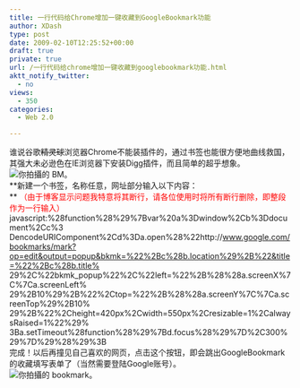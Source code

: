 ```yaml
---
title: 一行代码给Chrome增加一键收藏到GoogleBookmark功能
author: XDash
type: post
date: 2009-02-10T12:25:52+00:00
draft: true
private: true
url: /一行代码给chrome增加一键收藏到googlebookmark功能.html
aktt_notify_twitter:
  - no
views:
  - 350
categories:
  - Web 2.0

---
```

谁说谷歌<strike>精灵球</strike>浏览器Chrome不能装插件的，通过书签也能很方便地曲线救国，其强大未必逊色在IE浏览器下安装Digg插件，而且简单的超乎想象。  
<img decoding="async" alt="你拍攝的 BM。" src="http://farm4.static.flickr.com/3380/3269388902_99e04a9d66.jpg?v=0" />  
**新建一个书签，名称任意，网址部分输入以下内容：  
** <span style="color: rgb(255, 0, 0); ">（由于博客显示问题我特意将其断行，请各位使用时将所有断行删除，即整段作为一行输入）</span>  
javascript:%28function%28%29%7Bvar%20a%3Dwindow%2Cb%3Ddocument%2Cc%3  
DencodeURIComponent%2Cd%3Da.open%28%22http://www.google.com/bookmarks/mark?op=edit&output=popup&bkmk=%22%2Bc%28b.location%29%2B%22&title=%22%2Bc%28b.title%  
29%2C%22bkmk_popup%22%2C%22left=%22%2B%28%28a.screenX%7C%7Ca.screenLeft%  
29%2B10%29%2B%22%2Ctop=%22%2B%28%28a.screenY%7C%7Ca.screenTop%29%2B10%  
29%2B%22%2Cheight=420px%2Cwidth=550px%2Cresizable=1%2CalwaysRaised=1%22%29%  
3Ba.setTimeout%28function%28%29%7Bd.focus%28%29%7D%2C300%29%7D%29%28%29%3B  
完成！以后再撞见自己喜欢的网页，点击这个按钮，即会跳出GoogleBookmark的收藏填写表单了（当然需要登陆Google账号）。  
<img decoding="async" alt="你拍攝的 bookmark。" src="http://farm4.static.flickr.com/3005/3268611695_93e692630b.jpg?v=0" />
